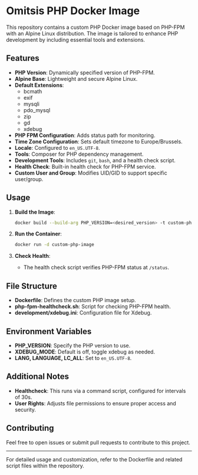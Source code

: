 # Omitsis PHP Docker Image

This repository contains a custom PHP Docker image based on PHP-FPM with an Alpine Linux distribution. The image is tailored to enhance PHP development by including essential tools and extensions.

## Features

- **PHP Version**: Dynamically specified version of PHP-FPM.
- **Alpine Base**: Lightweight and secure Alpine Linux.
- **Default Extensions**:
  - bcmath
  - exif
  - mysqli
  - pdo_mysql
  - zip
  - gd
  - xdebug
- **PHP FPM Configuration**: Adds status path for monitoring.
- **Time Zone Configuration**: Sets default timezone to Europe/Brussels.
- **Locale**: Configured to `en_US.UTF-8`.
- **Tools**: Composer for PHP dependency management.
- **Development Tools**: Includes `git`, `bash`, and a health check script.
- **Health Check**: Built-in health check for PHP-FPM service.
- **Custom User and Group**: Modifies UID/GID to support specific user/group.

## Usage

1. **Build the Image**:
   ```sh
   docker build --build-arg PHP_VERSION=<desired_version> -t custom-php-image .
   ```

2. **Run the Container**:
   ```sh
   docker run -d custom-php-image
   ```

3. **Check Health**:
   - The health check script verifies PHP-FPM status at `/status`.

## File Structure

- **Dockerfile**: Defines the custom PHP image setup.
- **php-fpm-healthcheck.sh**: Script for checking PHP-FPM health.
- **development/xdebug.ini**: Configuration file for Xdebug.

## Environment Variables

- **PHP_VERSION**: Specify the PHP version to use.
- **XDEBUG_MODE**: Default is off, toggle xdebug as needed.
- **LANG, LANGUAGE, LC_ALL**: Set to `en_US.UTF-8`.

## Additional Notes

- **Healthcheck**: This runs via a command script, configured for intervals of 30s.
- **User Rights**: Adjusts file permissions to ensure proper access and security.

## Contributing

Feel free to open issues or submit pull requests to contribute to this project.

---

For detailed usage and customization, refer to the Dockerfile and related script files within the repository.
